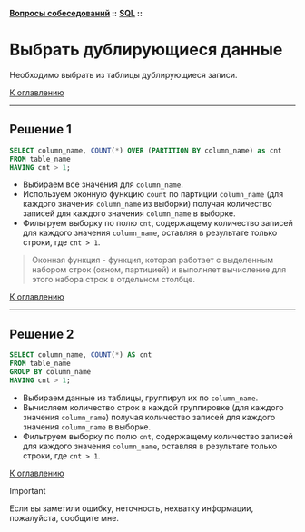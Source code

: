 **[Вопросы собеседований](../../README.md#tasks) ::** 
**[SQL](../../README.md#tasks-sql) ::**
# Выбрать дублирующиеся данные

Необходимо выбрать из таблицы дублирующиеся записи.

[К оглавлению](../../README.md#tasks-sql)

---

## Решение 1

```sql
SELECT column_name, COUNT(*) OVER (PARTITION BY column_name) as cnt
FROM table_name
HAVING cnt > 1;
```

- Выбираем все значения для `column_name`. 
- Используем оконную функцию `count` по партиции `column_name` (для каждого значения `column_name` из выборки) получая количество записей для каждого значения `column_name` в выборке.
- Фильтруем выборку по полю `cnt`, содержащему количество записей для каждого значения `column_name`, оставляя в результате только строки, где `cnt > 1`.

> Оконная функция - функция, которая работает с выделенным набором строк (окном, партицией) и выполняет вычисление для этого набора строк в отдельном столбце.

[К оглавлению](../../README.md#tasks-sql)

---

## Решение 2

```sql
SELECT column_name, COUNT(*) AS cnt
FROM table_name
GROUP BY column_name
HAVING cnt > 1;
```

- Выбираем данные из таблицы, группируя их по `column_name`.
- Вычисляем количество строк в каждой группировке (для каждого значения `column_name`) получая количество записей для каждого значения `column_name` в выборке.
- Фильтруем выборку по полю `cnt`, содержащему количество записей для каждого значения `column_name`, оставляя в результате только строки, где `cnt > 1`.

[К оглавлению](../../README.md#tasks-sql)

> [!IMPORTANT]
> Если вы заметили ошибку, неточность, нехватку информации, пожалуйста, сообщите мне.
